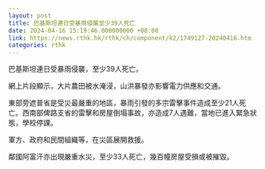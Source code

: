 ```yaml
---
layout: post
title: 巴基斯坦連日受暴雨侵襲至少39人死亡
date: 2024-04-16 15:19:46.000000000 +08:00
link: https://news.rthk.hk/rthk/ch/component/k2/1749127-20240416.htm
categories: rthk
---
```


巴基斯坦連日受暴雨侵襲，至少39人死亡。

網上片段顯示，大片農田被水淹浸，山洪暴發亦影響電力供應和交通。

東部旁遮普省是受災最嚴重的地區，暴雨引發的多宗雷擊事件造成至少21人死亡。西南部俾路支省的雷擊和房屋倒塌事故，亦造成7人遇難，當地已進入緊急狀態，學校停課。

軍方、政府和民間組織等，在災區展開救援。

鄰國阿富汗亦出現嚴重水災，至少33人死亡，幾百幢房屋受損或被摧毀。
